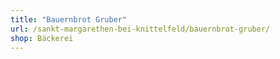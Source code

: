 ```yaml
---
title: "Bauernbrot Gruber"
url: /sankt-margarethen-bei-knittelfeld/bauernbrot-gruber/
shop: Bäckerei
---
```


